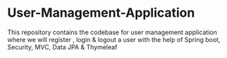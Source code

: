 # User-Management-Application
This repository contains the codebase for user management application where we will register , login &amp; logout a user with the help of Spring boot, Security, MVC, Data JPA &amp; Thymeleaf 
